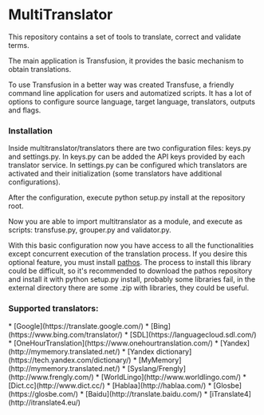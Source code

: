 # MultiTranslator

This repository contains a set of tools to translate, correct and validate terms.

The main application is Transfusion, it provides the basic mechanism to obtain translations.

To use Transfusion in a better way was created Transfuse, a friendly command line application for users and automatized scripts.
It has a lot of options to configure source language, target language, translators, outputs and flags.

<h3>Installation</h3>
Inside multitranslator/translators there are two configuration files: keys.py and settings.py.
In keys.py can be added the API keys provided by each translator service.
In settings.py can be configured which translators are activated and their initialization (some translators have additional configurations).

After the configuration, execute python setup.py install at the repository root.

Now you are able to import multitranslator as a module, and execute as scripts: transfuse.py, grouper.py and validator.py.

With this basic configuration now you have access to all the functionalities except concurrent execution of the translation process. If you desire this optional feature, you must install [pathos](https://github.com/uqfoundation/pathos). The process to install this library could be difficult, so it's recommended to download the pathos repository and install it with python setup.py install, probably some libraries fail, in the external directory there are some .zip with libraries, they could be useful.

<h3>Supported translators:</h3>
*	[Google](https://translate.google.com/)
*	[Bing](https://www.bing.com/translator/)
*	[SDL](https://languagecloud.sdl.com/)
*	[OneHourTranslation](https://www.onehourtranslation.com/)
*	[Yandex](http://mymemory.translated.net/)
*	[Yandex dictionary](https://tech.yandex.com/dictionary/)
*	[MyMemory](http://mymemory.translated.net/)
*	[Syslang/Frengly](http://www.frengly.com/)
*	[WorldLingo](http://www.worldlingo.com/)
*	[Dict.cc](http://www.dict.cc/)
*	[Hablaa](http://hablaa.com/)
*	[Glosbe](https://glosbe.com/)
*	[Baidu](http://translate.baidu.com/)
*	[iTranslate4](http://itranslate4.eu/)
